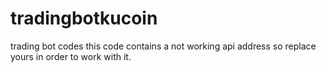 # tradingbotkucoin
trading bot codes 
this code contains a not working api address so replace yours in order to work with it.
